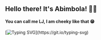 ## Hello there! It's Abimbola! 👋🏾

#### You can call me LJ, I am cheeky like that 😁

[![Typing SVG](https://readme-typing-svg.herokuapp.com?font=arial&color=3384B4&lines=👩🏾‍💻+Welcome+to+my+GitHub+Profile...;🌨️❄️+I+hope+you'll+stick+around...)](https://git.io/typing-svg)